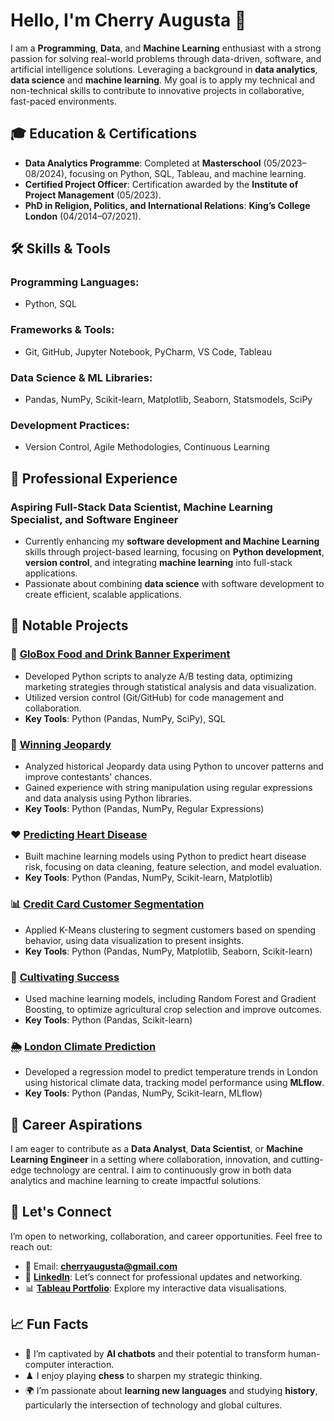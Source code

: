 # Hello, I'm Cherry Augusta 👋

I am a **Programming**, **Data**, and **Machine Learning** enthusiast with a strong passion for solving real-world problems through data-driven, software, and artificial intelligence solutions. Leveraging a background in **data analytics**, **data science** and **machine learning**. My goal is to apply my technical and non-technical skills to contribute to innovative projects in collaborative, fast-paced environments.

## 🎓 **Education & Certifications**
- **Data Analytics Programme**: Completed at **Masterschool** (05/2023–08/2024), focusing on Python, SQL, Tableau, and machine learning.
- **Certified Project Officer**: Certification awarded by the **Institute of Project Management** (05/2023).
- **PhD in Religion, Politics, and International Relations**: **King’s College London** (04/2014–07/2021).

## 🛠️ **Skills & Tools**
### **Programming Languages**:
- Python, SQL

### **Frameworks & Tools**:
- Git, GitHub, Jupyter Notebook, PyCharm, VS Code, Tableau

### **Data Science & ML Libraries**:
- Pandas, NumPy, Scikit-learn, Matplotlib, Seaborn, Statsmodels, SciPy

### **Development Practices**:
- Version Control, Agile Methodologies, Continuous Learning

## 💼 **Professional Experience**
### Aspiring Full-Stack Data Scientist, Machine Learning Specialist, and Software Engineer
- Currently enhancing my **software development and Machine Learning** skills through project-based learning, focusing on **Python development**, **version control**, and integrating **machine learning** into full-stack applications.
- Passionate about combining **data science** with software development to create efficient, scalable applications.

## 🌟 Notable Projects

### 🧪 **[GloBox Food and Drink Banner Experiment](https://github.com/cherryaugusta/GloBox_A-B_Testing_Analysis)**
- Developed Python scripts to analyze A/B testing data, optimizing marketing strategies through statistical analysis and data visualization.
- Utilized version control (Git/GitHub) for code management and collaboration.
- **Key Tools**: Python (Pandas, NumPy, SciPy), SQL

### 🎯 **[Winning Jeopardy](https://github.com/cherryaugusta/Winning-Jeopardy)**
- Analyzed historical Jeopardy data using Python to uncover patterns and improve contestants' chances.
- Gained experience with string manipulation using regular expressions and data analysis using Python libraries.
- **Key Tools**: Python (Pandas, NumPy, Regular Expressions)

### ❤️ **[Predicting Heart Disease](https://github.com/cherryaugusta/Predicting-Heart-Disease)**
- Built machine learning models using Python to predict heart disease risk, focusing on data cleaning, feature selection, and model evaluation.
- **Key Tools**: Python (Pandas, NumPy, Scikit-learn, Matplotlib)

### 📊 **[Credit Card Customer Segmentation](https://github.com/cherryaugusta/Credit-Card-Customer-Segmentation)**
- Applied K-Means clustering to segment customers based on spending behavior, using data visualization to present insights.
- **Key Tools**: Python (Pandas, NumPy, Matplotlib, Seaborn, Scikit-learn)

### 🌾 **[Cultivating Success](https://github.com/cherryaugusta/Cultivating-Success)**
- Used machine learning models, including Random Forest and Gradient Boosting, to optimize agricultural crop selection and improve outcomes.
- **Key Tools**: Python (Pandas, Scikit-learn)

### 🌦️ **[London Climate Prediction](https://github.com/cherryaugusta/Machine-Learning-Pipeline-for-London-s-Climate)**
- Developed a regression model to predict temperature trends in London using historical climate data, tracking model performance using **MLflow**.
- **Key Tools**: Python (Pandas, NumPy, Scikit-learn, MLflow)

## 🚀 **Career Aspirations**
I am eager to contribute as a **Data Analyst**, **Data Scientist**, or **Machine Learning Engineer** in a setting where collaboration, innovation, and cutting-edge technology are central. I aim to continuously grow in both data analytics and machine learning to create impactful solutions.

## 👥 Let's Connect
I’m open to networking, collaboration, and career opportunities. Feel free to reach out:
- 📧 Email: **cherryaugusta@gmail.com**
- 💼 **[LinkedIn](https://www.linkedin.com/in/cherry-augusta-3957a916)**: Let’s connect for professional updates and networking.
- 📊 **[Tableau Portfolio](https://public.tableau.com/app/profile/cherry.augusta/vizzes)**: Explore my interactive data visualisations.

## 📈 Fun Facts
- 🤖 I’m captivated by **AI chatbots** and their potential to transform human-computer interaction.
- ♟️ I enjoy playing **chess** to sharpen my strategic thinking.
- 🌍 I’m passionate about **learning new languages** and studying **history**, particularly the intersection of technology and global cultures.
